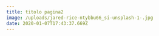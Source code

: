 ```yaml
---
title: titolo pagina2
image: /uploads/jared-rice-ntybbu66_si-unsplash-1-.jpg
date: 2020-01-07T17:43:37.669Z
---
```


